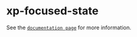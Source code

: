 # xp-focused-state

See the [`documentation page`](http://www.expandjs.com/elements/xp-focused-state) for more information.